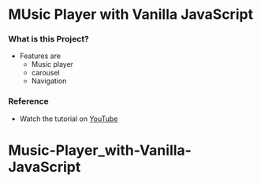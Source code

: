 # MUsic Player with Vanilla JavaScript

### What is this Project?
 - Features are
   - Music player
   - carousel
   - Navigation


### Reference
 - Watch the tutorial on [YouTube](https://www.youtube.com/watch?v=4UZXco8rZSE&list=RDCMUCoygqHsdILWZFlfI5RMC-dw&start_radio=1&t=299s)


# Music-Player_with-Vanilla-JavaScript
